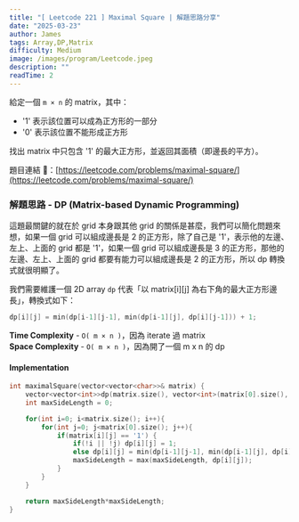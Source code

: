 ```yaml
---
title: "[ Leetcode 221 ] Maximal Square | 解題思路分享"
date: "2025-03-23"
author: James
tags: Array,DP,Matrix
difficulty: Medium
image: /images/program/Leetcode.jpeg
description: ""
readTime: 2
---
```


給定一個 `m × n` 的 matrix，其中：

- '1' 表示該位置可以成為正方形的一部分
- '0' 表示該位置不能形成正方形

找出 matrix 中只包含 '1' 的最大正方形，並返回其面積（即邊長的平方）。

題目連結 🔗：[https://leetcode.com/problems/maximal-square/](https://leetcode.com/problems/maximal-square/)

### **解題思路 - DP (Matrix-based Dynamic Programming)**

這題最關鍵的就在於 grid 本身跟其他 grid 的關係是甚麼，我們可以簡化問題來想，如果一個 grid 可以組成邊長是 2 的正方形，除了自己是 '1'，表示他的左邊、左上、上面的 grid 都是 '1'，如果一個 grid 可以組成邊長是 3 的正方形，那他的左邊、左上、上面的 grid 都要有能力可以組成邊長是 2 的正方形，所以 dp 轉換式就很明顯了。

我們需要維護一個 2D array `dp` 代表「以 matrix[i][j] 為右下角的最大正方形邊長」，轉換式如下：

```cpp
dp[i][j] = min(dp[i-1][j-1], min(dp[i-1][j], dp[i][j-1])) + 1;
```

**Time Complexity** - `O( m × n )`，因為 iterate 過 matrix<br>
**Space Complexity** - `O( m × n )`，因為開了一個 m x n 的 dp

#### **Implementation**

```cpp
int maximalSquare(vector<vector<char>>& matrix) {
    vector<vector<int>>dp(matrix.size(), vector<int>(matrix[0].size(), 0));
    int maxSideLength = 0;

    for(int i=0; i<matrix.size(); i++){
        for(int j=0; j<matrix[0].size(); j++){
            if(matrix[i][j] == '1') {
                if(!i || !j) dp[i][j] = 1;
                else dp[i][j] = min(dp[i-1][j-1], min(dp[i-1][j], dp[i][j-1])) + 1;
                maxSideLength = max(maxSideLength, dp[i][j]);
            }
        }
    }

    return maxSideLength*maxSideLength;
}
```